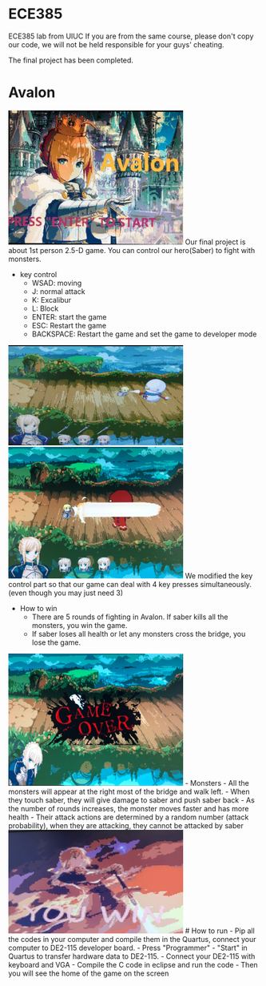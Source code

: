 # ECE385
ECE385 lab from UIUC
If you are from the same course, please don't copy our code, we will not be held responsible for your guys' cheating.

The final project has been completed.
# Avalon
<img src ="https://github.com/LinHangzheng/ECE385/raw/master/FinalProject/image/images/home.jpg" width = "350" alt = "home"/>
Our final project is about 1st person 2.5-D game. You can control our hero(Saber) to fight with monsters.

- key control
  - WSAD: moving
  - J: normal attack
  - K: Excalibur
  - L: Block
  - ENTER: start the game
  - ESC: Restart the game
  - BACKSPACE: Restart the game and set the game to developer mode
<img src ="https://github.com/LinHangzheng/ECE385/raw/master/FinalProject/image/images/attack.jpg" width = "350" alt = "home"/>
<img src ="https://github.com/LinHangzheng/ECE385/raw/master/FinalProject/image/images/Excalibur.jpg" width = "350" alt = "home"/>
We modified the key control part so that our game can deal with 4 key presses simultaneously.(even though you may just need 3)

- How to win
  - There are 5 rounds of fighting in Avalon. If saber kills all the monsters, you win the game.
  - If saber loses all health or let any monsters cross the bridge, you lose the game.
<img src ="https://github.com/LinHangzheng/ECE385/raw/master/FinalProject/image/images/gameover.jpg" width = "350" alt = "home"/>
- Monsters
  - All the monsters will appear at the right most of the bridge and walk left. 
  - When they touch saber, they will give damage to saber and push saber back
  - As the number of rounds increases, the monster moves faster and has more health
  - Their attack actions are determined by a random number (attack probability), when they are attacking, they cannot be attacked 
    by saber
<img src ="https://github.com/LinHangzheng/ECE385/raw/master/FinalProject/image/images/win.jpg" width = "350" alt = "home"/>
# How to run
- Pip all the codes in your computer and compile them in the Quartus, connect your computer to DE2-115 developer board.
- Press "Programmer" - "Start" in Quartus to transfer hardware data to DE2-115.
- Connect your DE2-115 with keyboard and VGA
- Compile the C code in eclipse and run the code
- Then you will see the home of the game on the screen



